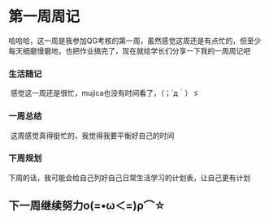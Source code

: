 # 第一周周记

​	哈哈哈，这一周是我参加QG考核的第一周，虽然感觉这周还是有点忙的，但至少每天细磨慢磨地，也把作业搞完了，现在就给学长们分享一下我的一周周记吧



### 生活随记

​	感觉这一周还是很忙，mujica也没有时间看了，（；´д｀）ゞ



### 一周总结

​	这周感觉真得挺忙的，我觉得我要平衡好自己的时间



### 下周规划

​	下周的话，我可能会给自己列好自己日常生活学习的计划表，让自己更有计划



## 下一周继续努力ο(=•ω＜=)ρ⌒☆